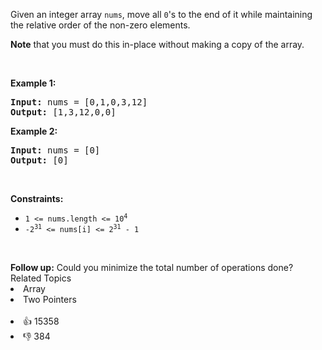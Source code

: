 <p>Given an integer array <code>nums</code>, move all <code>0</code>'s to the end of it while maintaining the relative order of the non-zero elements.</p>

<p><strong>Note</strong> that you must do this in-place without making a copy of the array.</p>

<p>&nbsp;</p> 
<p><strong class="example">Example 1:</strong></p> 
<pre><strong>Input:</strong> nums = [0,1,0,3,12]
<strong>Output:</strong> [1,3,12,0,0]
</pre>
<p><strong class="example">Example 2:</strong></p> 
<pre><strong>Input:</strong> nums = [0]
<strong>Output:</strong> [0]
</pre> 
<p>&nbsp;</p> 
<p><strong>Constraints:</strong></p>

<ul> 
 <li><code>1 &lt;= nums.length &lt;= 10<sup>4</sup></code></li> 
 <li><code>-2<sup>31</sup> &lt;= nums[i] &lt;= 2<sup>31</sup> - 1</code></li> 
</ul>

<p>&nbsp;</p> 
<strong>Follow up:</strong> Could you minimize the total number of operations done?

<div><div>Related Topics</div><div><li>Array</li><li>Two Pointers</li></div></div><br><div><li>👍 15358</li><li>👎 384</li></div>